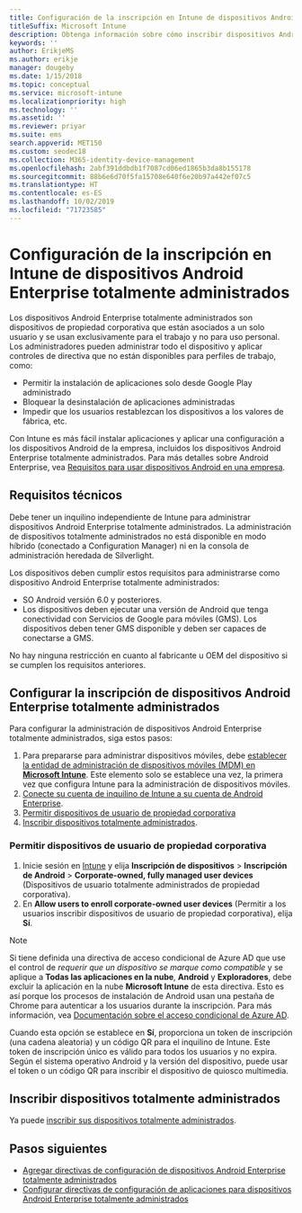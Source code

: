 ```yaml
---
title: Configuración de la inscripción en Intune de dispositivos Android Enterprise totalmente administrados
titleSuffix: Microsoft Intune
description: Obtenga información sobre cómo inscribir dispositivos Android Enterprise totalmente administrados en Intune.
keywords: ''
author: ErikjeMS
ms.author: erikje
manager: dougeby
ms.date: 1/15/2018
ms.topic: conceptual
ms.service: microsoft-intune
ms.localizationpriority: high
ms.technology: ''
ms.assetid: ''
ms.reviewer: priyar
ms.suite: ems
search.appverid: MET150
ms.custom: seodec18
ms.collection: M365-identity-device-management
ms.openlocfilehash: 2abf391ddbdb1f7087cd06ed1865b3da8b155178
ms.sourcegitcommit: 88b6e6d70f5fa15708e640f6e20b97a442ef07c5
ms.translationtype: HT
ms.contentlocale: es-ES
ms.lasthandoff: 10/02/2019
ms.locfileid: "71723585"
---
```

# <a name="set-up-intune-enrollment-of-android-enterprise-fully-managed-devices"></a>Configuración de la inscripción en Intune de dispositivos Android Enterprise totalmente administrados 

Los dispositivos Android Enterprise totalmente administrados son dispositivos de propiedad corporativa que están asociados a un solo usuario y se usan exclusivamente para el trabajo y no para uso personal. Los administradores pueden administrar todo el dispositivo y aplicar controles de directiva que no están disponibles para perfiles de trabajo, como:
- Permitir la instalación de aplicaciones solo desde Google Play administrado
- Bloquear la desinstalación de aplicaciones administradas
- Impedir que los usuarios restablezcan los dispositivos a los valores de fábrica, etc.

Con Intune es más fácil instalar aplicaciones y aplicar una configuración a los dispositivos Android de la empresa, incluidos los dispositivos Android Enterprise totalmente administrados. Para más detalles sobre Android Enterprise, vea [Requisitos para usar dispositivos Android en una empresa](https://support.google.com/work/android/answer/6174145?hl=en&ref_topic=6151012).

## <a name="technical-requirements"></a>Requisitos técnicos

Debe tener un inquilino independiente de Intune para administrar dispositivos Android Enterprise totalmente administrados. La administración de dispositivos totalmente administrados no está disponible en modo híbrido (conectado a Configuration Manager) ni en la consola de administración heredada de Silverlight.

Los dispositivos deben cumplir estos requisitos para administrarse como dispositivo Android Enterprise totalmente administrados:

- SO Android versión 6.0 y posteriores.
- Los dispositivos deben ejecutar una versión de Android que tenga conectividad con Servicios de Google para móviles (GMS). Los dispositivos deben tener GMS disponible y deben ser capaces de conectarse a GMS.

No hay ninguna restricción en cuanto al fabricante u OEM del dispositivo si se cumplen los requisitos anteriores.

## <a name="set-up-android-enterprise-fully-managed-device-management"></a>Configurar la inscripción de dispositivos Android Enterprise totalmente administrados

Para configurar la administración de dispositivos Android Enterprise totalmente administrados, siga estos pasos:

1. Para prepararse para administrar dispositivos móviles, debe [establecer la entidad de administración de dispositivos móviles (MDM) en **Microsoft Intune**](../fundamentals/mdm-authority-set.md). Este elemento solo se establece una vez, la primera vez que configura Intune para la administración de dispositivos móviles.
2. [Conecte su cuenta de inquilino de Intune a su cuenta de Android Enterprise](connect-intune-android-enterprise.md).
3. [Permitir dispositivos de usuario de propiedad corporativa](#enable-corporate-owned-user-devices)
4. [Inscribir dispositivos totalmente administrados](#enroll-the-fully-managed-devices).

### <a name="enable-corporate-owned-user-devices"></a>Permitir dispositivos de usuario de propiedad corporativa

1. Inicie sesión en [Intune](https://go.microsoft.com/fwlink/?linkid=2090973) y elija **Inscripción de dispositivos** > **Inscripción de Android** > **Corporate-owned, fully managed user devices** (Dispositivos de usuario totalmente administrados de propiedad corporativa).
2. En **Allow users to enroll corporate-owned user devices** (Permitir a los usuarios inscribir dispositivos de usuario de propiedad corporativa), elija **Sí**.

> [!NOTE]
> Si tiene definida una directiva de acceso condicional de Azure AD que use el control de *requerir que un dispositivo se marque como compatible* y se aplique a **Todas las aplicaciones en la nube**, **Android** y **Exploradores**, debe excluir la aplicación en la nube **Microsoft Intune** de esta directiva. Esto es así porque los procesos de instalación de Android usan una pestaña de Chrome para autenticar a los usuarios durante la inscripción. Para más información, vea [Documentación sobre el acceso condicional de Azure AD](https://docs.microsoft.com/azure/active-directory/conditional-access/).

Cuando esta opción se establece en **Sí**, proporciona un token de inscripción (una cadena aleatoria) y un código QR para el inquilino de Intune. Este token de inscripción único es válido para todos los usuarios y no expira. Según el sistema operativo Android y la versión del dispositivo, puede usar el token o un código QR para inscribir el dispositivo de quiosco multimedia.

## <a name="enroll-the-fully-managed-devices"></a>Inscribir dispositivos totalmente administrados
Ya puede [inscribir sus dispositivos totalmente administrados](android-dedicated-devices-fully-managed-enroll.md).

## <a name="next-steps"></a>Pasos siguientes
- [Agregar directivas de configuración de dispositivos Android Enterprise totalmente administrados](../configuration/device-restrictions-android-for-work.md#device-owner-only)
- [Configurar directivas de configuración de aplicaciones para dispositivos Android Enterprise totalmente administrados](../apps/app-configuration-policies-use-android.md)

